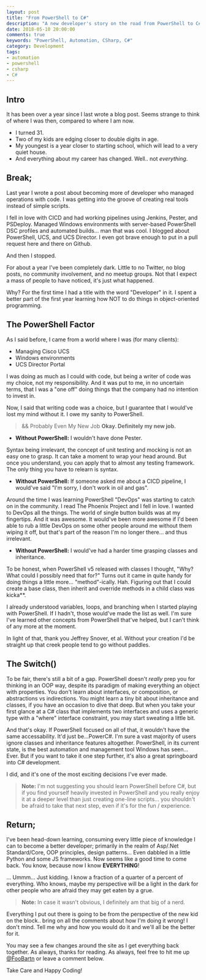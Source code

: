 ```yaml
---
layout: post
title: "From PowerShell to C#"
description: "A new developer's story on the road from PowerShell to C#"
date: 2018-05-10 20:00:00
comments: true
keywords: "PowerShell, Automation, CSharp, C#"
category: Development
tags:
- automation
- powershell
- csharp
- C#
---
```


## Intro
It has been over a year since I last wrote a blog post. Seems strange to think of where I was then, compared to where I am now. 

- I turned 31.
- Two of my kids are edging closer to double digits in age. 
- My youngest is a year closer to starting school, which will lead to a very quiet house. 
- And everything about my career has changed. Well.. not *everything*.

## Break;
Last year I wrote a post about becoming more of developer who managed operations with code. I was getting into the groove of creating real tools instead of simple scripts. 

I fell in love with CICD and had working pipelines using Jenkins, Pester, and PSDeploy. Managed Windows environments with server-based PowerShell DSC profiles and automated builds... man that was cool. I blogged about PowerShell, UCS, and UCS Director. I even got brave enough to put in a pull request here and there on Github.

And then I stopped. 

For about a year I've been completely dark. Little to no Twitter, no blog posts, no community involvement, and no meetup groups. Not that I expect a mass of people to have noticed, it's just what happened.

Why? For the first time I had a title with the word "Developer" in it. I spent a better part of the first year learning how NOT to do things in object-oriented programming.

## The PowerShell Factor
As I said before, I came from a world where I was (for many clients):

- Managing Cisco UCS 
- Windows environments
- UCS Director Portal

I was doing as much as I could with code, but being a writer of code was my choice, not my responsibility. And it was put to me, in no uncertain terms, that I was a "one off" doing things that the company had no intention to invest in.

Now, I said that writing code was a choice, but I guarantee that I would've lost my mind without it. I owe my sanity to PowerShell.

> && Probably Even My New Job
> **Okay. Definitely my new job.**

- **Without PowerShell:** I wouldn't have done Pester. 

Syntax being irrelevant, the concept of unit testing and mocking is not an easy one to grasp. It can take a moment to wrap your head around. But once you understand, you can apply that to almost any testing framework. The only thing you have to relearn is syntax.

- **Without PowerShell:** If someone asked me about a CICD pipeline, I would've said "I'm sorry, I don't work in oil and gas". 

Around the time I was learning PowerShell "DevOps" was starting to catch on in the community. I read The Phoenix Project and I fell in love. I wanted to DevOps all the things. The world of single button builds was at my fingertips. And it was awesome. It would've been more awesome if I'd been able to rub a little DevOps on some other people around me without them wiping it off, but that's part of the reason I'm no longer there... and thus irrelevant.

- **Without PowerShell:** I would've had a harder time grasping classes and inheritance. 

To be honest, when PowerShell v5 released with classes I thought, "Why? What could I possibly need that for?" Turns out it came in quite handy for doing things a little more... "method"-ically. Hah. Figuring out that I could create a base class, then inherit and override methods in a child class was kicka**. 

I already understood variables, loops, and branching when I started playing with PowerShell. If I hadn't, those would've made the list as well. I'm sure I've learned other concepts from PowerShell that've helped, but I can't think of any more at the moment.

In light of that, thank you Jeffrey Snover, et al. Without your creation I'd be straight up that creek people tend to go without paddles. 

## The Switch()
To be fair, there's still a bit of a gap. PowerShell doesn't *really* prep you for thinking in an OOP way, despite its paradigm of making everything an object with properties. You don't learn about interfaces, or composition, or abstractions vs indirections. You might learn a tiny bit about inheritance and classes, if you have an occasion to dive that deep. But when you take your first glance at a C# class that implements two interfaces and uses a generic type with a "where" interface constraint, you may start sweating a little bit.

And that's okay. If PowerShell focused on all of that, it wouldn't have the same accessability. It'd just be...PowerC#. I'm sure a vast majority of users ignore classes and inheritance features altogether. PowerShell, in its current state, is the best automation and management tool Windows has seen... Ever. But if you want to take it one step further, it's also a great springboard into C# development.

I did, and it's one of the most exciting decisions I've ever made.

> **Note:** I'm not suggesting you should learn PowerShell before C#, but if you find yourself heavily invested in PowerShell and you really enjoy it at a deeper level than just creating one-line scripts... you shouldn't be afraid to take that next step, even if it's for the fun / experience.

## Return;
I've been head-down learning, consuming every little piece of knowledge I can to become a better developer; primarily in the realm of Asp/.Net Standard/Core, OOP principles, design patterns... Even dabbled in a little Python and some JS frameworks. Now seems like a good time to come back. You know, because now I know **EVERYTHING**!

... Ummm... Just kidding. I know a fraction of a quarter of a percent of everything. Who knows, maybe my perspective will be a light in the dark for other people who are afraid they may get eaten by a grue.

> **Note:** In case it wasn't obvious, I definitely am that big of a nerd.

Everything I put out there is going to be from the perspective of the new kid on the block.. bring on all the comments about how I'm doing it wrong! I don't mind. Tell me why and how you would do it and we'll all be the better for it.

You may see a few changes around the site as I get everything back together. As always, thanks for reading. As always, feel free to hit me up [@FooBartn](https://twitter.com/foobartn) or leave a comment below.

Take Care and Happy Coding!



